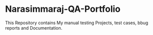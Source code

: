 # Narasimmaraj-QA-Portfolio
This Repository contains My manual testing Projects, test cases, bbug reports and Documentation.
